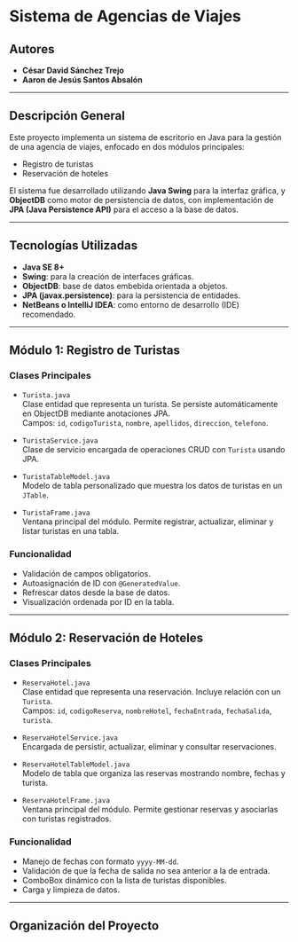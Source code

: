 # Sistema de Agencias de Viajes

## Autores
- **César David Sánchez Trejo**
- **Aaron de Jesús Santos Absalón**

---

## Descripción General

Este proyecto implementa un sistema de escritorio en Java para la gestión de una agencia de viajes, enfocado en dos módulos principales:

- Registro de turistas
- Reservación de hoteles

El sistema fue desarrollado utilizando **Java Swing** para la interfaz gráfica, y **ObjectDB** como motor de persistencia de datos, con implementación de **JPA (Java Persistence API)** para el acceso a la base de datos.

---

## Tecnologías Utilizadas

- **Java SE 8+**
- **Swing**: para la creación de interfaces gráficas.
- **ObjectDB**: base de datos embebida orientada a objetos.
- **JPA (javax.persistence)**: para la persistencia de entidades.
- **NetBeans o IntelliJ IDEA**: como entorno de desarrollo (IDE) recomendado.

---

## Módulo 1: Registro de Turistas

### Clases Principales

- `Turista.java`  
  Clase entidad que representa un turista. Se persiste automáticamente en ObjectDB mediante anotaciones JPA.  
  Campos: `id`, `codigoTurista`, `nombre`, `apellidos`, `direccion`, `telefono`.

- `TuristaService.java`  
  Clase de servicio encargada de operaciones CRUD con `Turista` usando JPA.

- `TuristaTableModel.java`  
  Modelo de tabla personalizado que muestra los datos de turistas en un `JTable`.

- `TuristaFrame.java`  
  Ventana principal del módulo. Permite registrar, actualizar, eliminar y listar turistas en una tabla.

### Funcionalidad

- Validación de campos obligatorios.
- Autoasignación de ID con `@GeneratedValue`.
- Refrescar datos desde la base de datos.
- Visualización ordenada por ID en la tabla.

---

## Módulo 2: Reservación de Hoteles

### Clases Principales

- `ReservaHotel.java`  
  Clase entidad que representa una reservación. Incluye relación con un `Turista`.  
  Campos: `id`, `codigoReserva`, `nombreHotel`, `fechaEntrada`, `fechaSalida`, `turista`.

- `ReservaHotelService.java`  
  Encargada de persistir, actualizar, eliminar y consultar reservaciones.

- `ReservaHotelTableModel.java`  
  Modelo de tabla que organiza las reservas mostrando nombre, fechas y turista.

- `ReservaHotelFrame.java`  
  Ventana principal del módulo. Permite gestionar reservas y asociarlas con turistas registrados.

### Funcionalidad

- Manejo de fechas con formato `yyyy-MM-dd`.
- Validación de que la fecha de salida no sea anterior a la de entrada.
- ComboBox dinámico con la lista de turistas disponibles.
- Carga y limpieza de datos.

---

## Organización del Proyecto

